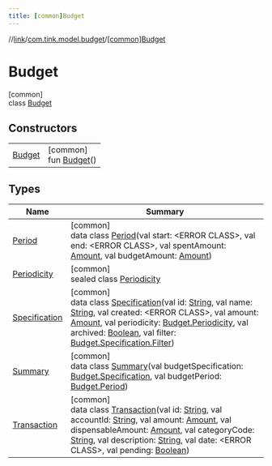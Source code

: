 ```yaml
---
title: [common]Budget
---
```

//[link](../../../index.html)/[com.tink.model.budget](../index.html)/[[common]Budget](index.html)



# Budget



[common]\
class [Budget](index.html)



## Constructors


| | |
|---|---|
| [Budget](-budget.html) | [common]<br>fun [Budget](-budget.html)() |


## Types


| Name | Summary |
|---|---|
| [Period](-period/index.html) | [common]<br>data class [Period](-period/index.html)(val start: &lt;ERROR CLASS&gt;, val end: &lt;ERROR CLASS&gt;, val spentAmount: [Amount](../../com.tink.model.misc/[common]-amount/index.html), val budgetAmount: [Amount](../../com.tink.model.misc/[common]-amount/index.html)) |
| [Periodicity](-periodicity/index.html) | [common]<br>sealed class [Periodicity](-periodicity/index.html) |
| [Specification](-specification/index.html) | [common]<br>data class [Specification](-specification/index.html)(val id: [String](https://kotlinlang.org/api/latest/jvm/stdlib/kotlin/-string/index.html), val name: [String](https://kotlinlang.org/api/latest/jvm/stdlib/kotlin/-string/index.html), val created: &lt;ERROR CLASS&gt;, val amount: [Amount](../../com.tink.model.misc/[common]-amount/index.html), val periodicity: [Budget.Periodicity](-periodicity/index.html), val archived: [Boolean](https://kotlinlang.org/api/latest/jvm/stdlib/kotlin/-boolean/index.html), val filter: [Budget.Specification.Filter](-specification/-filter/index.html)) |
| [Summary](-summary/index.html) | [common]<br>data class [Summary](-summary/index.html)(val budgetSpecification: [Budget.Specification](-specification/index.html), val budgetPeriod: [Budget.Period](-period/index.html)) |
| [Transaction](-transaction/index.html) | [common]<br>data class [Transaction](-transaction/index.html)(val id: [String](https://kotlinlang.org/api/latest/jvm/stdlib/kotlin/-string/index.html), val accountId: [String](https://kotlinlang.org/api/latest/jvm/stdlib/kotlin/-string/index.html), val amount: [Amount](../../com.tink.model.misc/[common]-amount/index.html), val dispensableAmount: [Amount](../../com.tink.model.misc/[common]-amount/index.html), val categoryCode: [String](https://kotlinlang.org/api/latest/jvm/stdlib/kotlin/-string/index.html), val description: [String](https://kotlinlang.org/api/latest/jvm/stdlib/kotlin/-string/index.html), val date: &lt;ERROR CLASS&gt;, val pending: [Boolean](https://kotlinlang.org/api/latest/jvm/stdlib/kotlin/-boolean/index.html)) |

